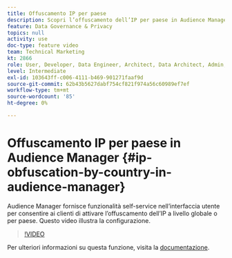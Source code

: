 ```yaml
---
title: Offuscamento IP per paese
description: Scopri l’offuscamento dell’IP per paese in Audience Manager. Questa applicazione fornisce funzionalità self-service nell’interfaccia utente per consentire ai clienti di attivare l’offuscamento dell’IP a livello globale o per paese. Questo video illustra la configurazione.
feature: Data Governance & Privacy
topics: null
activity: use
doc-type: feature video
team: Technical Marketing
kt: 2866
role: User, Developer, Data Engineer, Architect, Data Architect, Admin, Leader
level: Intermediate
exl-id: 103643ff-c006-4111-b469-901271faaf9d
source-git-commit: 62b43b5627dabf754cf821f974a56c60989ef7ef
workflow-type: tm+mt
source-wordcount: '85'
ht-degree: 0%

---
```


# Offuscamento IP per paese in Audience Manager {#ip-obfuscation-by-country-in-audience-manager}

Audience Manager fornisce funzionalità self-service nell’interfaccia utente per consentire ai clienti di attivare l’offuscamento dell’IP a livello globale o per paese. Questo video illustra la configurazione.

>[!VIDEO](https://video.tv.adobe.com/v/27218/?quality=9)

Per ulteriori informazioni su questa funzione, visita la [documentazione](https://experiencecloud.adobe.com/resources/help/en_US/aam/ip-obfuscation.html).
